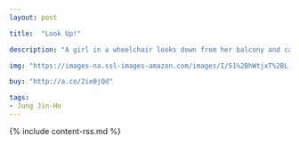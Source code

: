 ```yaml
---
layout: post

title:  "Look Up!"

description: "A girl in a wheelchair looks down from her balcony and calls to passersby below: “Look up!” Dog walkers, a bike rider, a kite flier, and dozens of commuters walk by without taking any notice. Then a boy stops and looks up. He lies on the sidewalk so the girl can see him better. A woman joins him. Soon nine people and one dog are lying down and looking up. The girl looks up at the reader and smiles."

img: "https://images-na.ssl-images-amazon.com/images/I/51%2BhWtjxT%2BL._SL480_.jpg"

buy: "http://a.co/2ie0jQd"

tags:
- Jung Jin-Ho
---
```


{% include content-rss.md %}